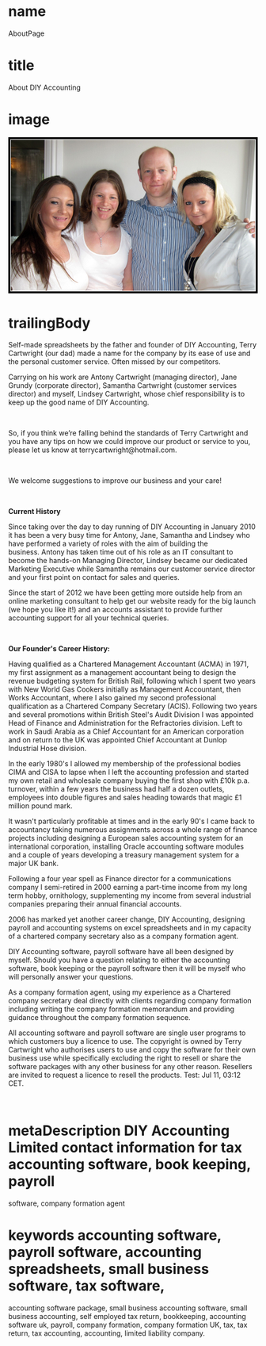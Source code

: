 # name
AboutPage

# title
About DIY Accounting

# image
![DIY Accounting Limited - tax accounting, book keeping, payroll software, company formation agent](assets/2720366.png)

# trailingBody
<p>
Self-made spreadsheets by the father and founder of DIY Accounting, Terry Cartwright (our dad) made a name for the
company by its ease of use and the personal customer service. Often missed by our competitors.
</p>
<p>
Carrying on his work are Antony Cartwright (managing director), Jane Grundy (corporate director), Samantha Cartwright
(customer services director) and myself, Lindsey Cartwright, whose chief responsibility is to keep up the good name of
DIY Accounting.
</p>
<br/>
<p>
So, if you think we&rsquo;re falling behind the standards of Terry Cartwright and you have any tips on how we could
improve our product or service to you, please let us know&nbsp;at&nbsp;terrycartwright@hotmail.com.&nbsp;
</p>
<br/>
<p>
We welcome suggestions to improve our business and your care!
</p>
<br/>
<p>
<strong>Current History</strong>
</p>
<p>
Since taking over the day to day running of DIY Accounting in January 2010 it has been a very busy time for Antony, Jane,
Samantha and Lindsey who have performed a variety of roles with the aim of building the business.&nbsp;Antony has taken
time out of his role as an IT consultant to become the hands-on Managing Director, Lindsey became our dedicated Marketing
Executive while Samantha remains our customer service director and your first point on contact for sales and queries.
</p>
<p>Since the start of 2012 we have been getting more outside help from an online marketing consultant to help get our
website ready for the big launch (we hope you like it!) and an accounts assistant to provide further accounting support
for all your technical queries.
</p>
<br/>
<p>
<strong>Our Founder's Career History:</strong>
</p>
<p>Having qualified as a Chartered Management Accountant (ACMA) in 1971, my first assignment as a management
accountant being to design the revenue budgeting system for British Rail, following which I spent two years with New
World Gas Cookers initially as Management Accountant, then Works Accountant, where I also gained my second professional
qualification as a Chartered Company Secretary (ACIS). Following two years and several promotions within British Steel's
Audit Division I was appointed Head of Finance and Administration for the Refractories division. Left to work in Saudi
Arabia as a Chief Accountant for an American corporation and on return to the UK was appointed Chief Accountant at
Dunlop Industrial Hose division.
</p>
<p>
In the early 1980's I allowed my membership of the professional bodies CIMA and
CISA to lapse when I left the accounting profession and started my own retail and wholesale company buying the first
shop with &pound;10k p.a. turnover, within a few years the business had half a dozen outlets, employees into double
figures and sales heading towards that magic &pound;1 million pound mark.
</p>
<p>
It wasn't particularly profitable at
times and in the early 90's I came back to accountancy taking numerous assignments across a whole range of finance
projects including designing a European sales accounting system for an international corporation, installing Oracle
accounting software modules and a couple of years developing a treasury management system for a major UK bank.
</p>
<p>
Following a four year spell as Finance director for a communications company I semi-retired in 2000 earning a
part-time income from my long term hobby, ornithology, supplementing my income from several industrial companies
preparing their annual financial accounts.
</p>
<p>
2006 has marked yet another career change, DIY Accounting, designing
payroll and accounting systems on excel spreadsheets and in my capacity of a chartered company secretary also as a
company formation agent.
</p>
<p>
DIY Accounting software, payroll software have all been designed by myself. Should you
have a question relating to either the accounting software, book keeping or the payroll software then it will be myself
who will personally answer your questions.
</p>
<p>
As a company formation agent, using my experience as a Chartered
company secretary deal directly with clients regarding company formation including writing the company formation
memorandum and providing guidance throughout the company formation sequence.
</p>
<p>
All accounting software and payroll
software are single user programs to which customers buy a licence to use. The copyright is owned by Terry Cartwright
who authorises users to use and copy the software for their own business use while specifically excluding the right to
resell or share the software packages with any other business for any other reason. Resellers are invited to request a
licence to resell the products. Test: Jul 11, 03:12 CET.
</p>
<br/>

# metaDescription DIY Accounting Limited contact information for tax accounting software, book keeping, payroll
software, company formation agent

# keywords accounting software, payroll software, accounting spreadsheets, small business software, tax software,
accounting software package, small business accounting software, small business accounting, self employed tax return,
bookkeeping, accounting software uk, payroll, company formation, company formation UK, tax, tax return, tax accounting,
accounting, limited liability company.
